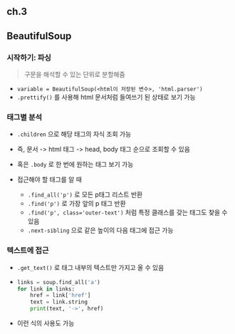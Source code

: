 ## ch.3

## BeautifulSoup

### 시작하기: 파싱

> 구문을 해석할 수 있는 단위로 분할해줌

* `variable = BeautifulSoup(<html이 저장된 변수>, 'html.parser')`
* `.prettify()` 를 사용해 html 문서처럼 들여쓰기 된 상태로 보기 가능



### 태그별 분석

* `.children` 으로 해당 태그의 자식 조회 가능
* 즉, 문서 -> html 태그 -> head, body 태그 순으로 조회할 수 있음
* 혹은 `.body` 로 한 번에 원하는 태그 보기 가능



* 접근해야 할 태그를 알 때
  * `.find_all('p')` 로 모든 p태그 리스트 반환
  * `.find('p')` 로 가장 앞의 p 태그 반환
  * `.find('p', class='outer-text')` 처럼 특정 클래스를 갖는 태그도 찾을 수 있음
  * `.next-sibling` 으로 같은 높이의 다음 태그에 접근 가능



### 텍스트에 접근

* `.get_text()` 로 태그 내부의 텍스트만 가지고 올 수 있음

* ```python
  links = soup.find_all('a')
  for link in links:
      href = link['href']
      text = link.string
      print(text, '->', href)
  ```

* 이런 식의 사용도 가능